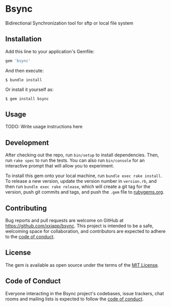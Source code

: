 # Bsync

Bidirectional Synchronization tool for sftp or local file system

## Installation

Add this line to your application's Gemfile:

```ruby
gem 'bsync'
```

And then execute:

    $ bundle install

Or install it yourself as:

    $ gem install bsync

## Usage

TODO: Write usage instructions here

## Development

After checking out the repo, run `bin/setup` to install dependencies. Then, run `rake spec` to run the tests. You can also run `bin/console` for an interactive prompt that will allow you to experiment.

To install this gem onto your local machine, run `bundle exec rake install`. To release a new version, update the version number in `version.rb`, and then run `bundle exec rake release`, which will create a git tag for the version, push git commits and tags, and push the `.gem` file to [rubygems.org](https://rubygems.org).

## Contributing

Bug reports and pull requests are welcome on GitHub at https://github.com/xxjapp/bsync. This project is intended to be a safe, welcoming space for collaboration, and contributors are expected to adhere to the [code of conduct](https://github.com/xxjapp/bsync/blob/master/CODE_OF_CONDUCT.md).


## License

The gem is available as open source under the terms of the [MIT License](https://opensource.org/licenses/MIT).

## Code of Conduct

Everyone interacting in the Bsync project's codebases, issue trackers, chat rooms and mailing lists is expected to follow the [code of conduct](https://github.com/xxjapp/bsync/blob/master/CODE_OF_CONDUCT.md).
